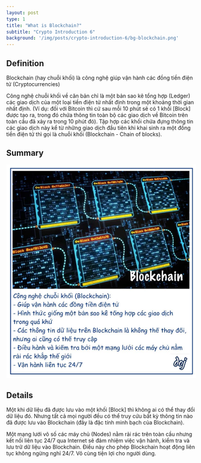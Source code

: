 ```yaml
---
layout: post
type: 1
title: "What is Blockchain?"
subtitle: "Crypto Introduction 6"
background: '/img/posts/crypto-introduction-6/bg-blockchain.png'
---
```


## Definition

Blockchain (hay chuỗi khối) là công nghệ giúp vận hành các đồng tiền điện tử (Cryptocurrencies)

Công nghệ chuỗi khối về căn bản chỉ là một bản sao kê tổng hợp (Ledger) các giao dịch của một loại tiền điện tử nhất định trong một khoảng thời gian nhất định. (Ví dụ: đối với Bitcoin thì cứ sau mỗi 10 phút sẽ có 1 khối [Block] được tạo ra, trong đó chứa thông tin toàn bộ các giao dịch về Bitcoin trên toàn cầu đã xảy ra trong 10 phút đó). Tập hợp các khối chứa đựng thông tin các giao dịch này kể từ những giao dịch đầu tiên khi khai sinh ra một đồng tiền điện tử thì gọi là chuỗi khối (Blockchain - Chain of blocks).

## Summary
![crypto-introduction-5](/img/posts/crypto-introduction-6/sm-blockchain.png)

## Details

Một khi dữ liệu đã được lưu vào một khối [Block] thì không ai có thể thay đổi dữ liệu đó. Nhưng tất cả mọi người đều có thể truy cứu bất kỳ thông tin nào đã được lưu vào Blockchain (đây là đặc tính minh bạch của Blockchain).

Một mạng lưới vô số các máy chủ (Nodes) nằm rải rác trên toàn cầu nhưng kết nối liên tục 24/7 qua Internet sẽ đảm nhiệm việc vận hành, kiểm tra và lưu trữ dữ liệu vào Blockchain. Điều này cho phép Blockchain hoạt động liên tục không ngừng nghỉ 24/7. Vô cùng tiện lợi cho người dùng.
